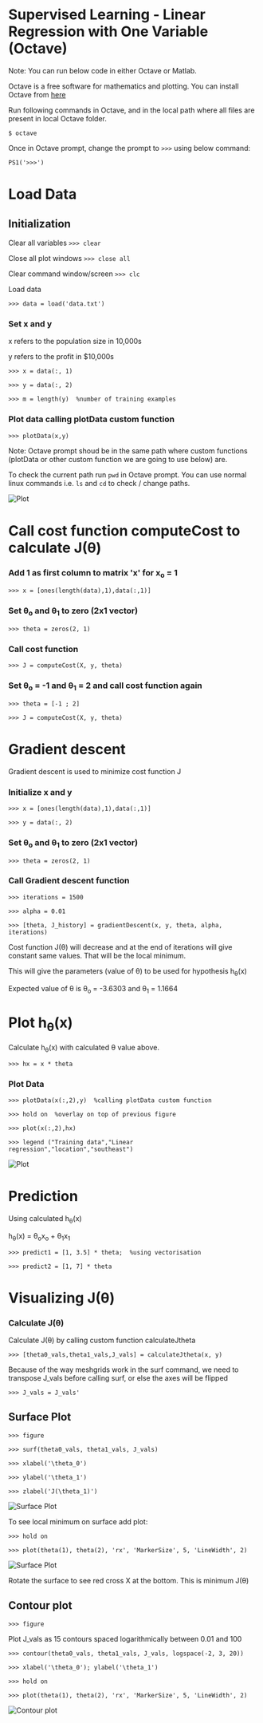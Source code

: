 Supervised Learning - Linear Regression with One Variable (Octave)
===================================================================

Note: You can run below code in either Octave or Matlab.

Octave is a free software for mathematics and plotting. You can install Octave from [here](https://www.gnu.org/software/octave/)


Run following commands in Octave, and in the local path where all files are present in local Octave folder. 


`$ octave`

Once in Octave prompt, change the prompt to `>>>` using below command:

`PS1('>>>')`


# Load Data

## Initialization

Clear all variables 
`>>> clear`

Close all plot windows `>>> close all`

Clear command window/screen `>>> clc`

Load data 

`>>> data = load('data.txt')`

### Set x and y
x refers to the population size in 10,000s

y refers to the profit in $10,000s

`>>> x = data(:, 1)`

`>>> y = data(:, 2)`

`>>> m = length(y)  %number of training examples`


### Plot data calling plotData custom function
`>>> plotData(x,y)`

Note: Octave prompt shoud be in the same path where custom functions (plotData or other custom function we are going to use below) are.

To check the current path run `pwd` in Octave prompt. You can use normal linux commands i.e. `ls` and `cd` to check / change paths. 


![Plot](figures/figure1.png)

# Call cost function computeCost to calculate J(&theta;)

### Add 1 as first column to matrix 'x' for x<sub>o</sub> = 1 

`>>> x = [ones(length(data),1),data(:,1)]`

### Set &theta;<sub>o</sub> and &theta;<sub>1</sub> to zero (2x1 vector)

`>>> theta = zeros(2, 1)`

### Call cost function

`>>> J = computeCost(X, y, theta)`

### Set &theta;<sub>o</sub> = -1 and &theta;<sub>1</sub> = 2 and call cost function again

`>>> theta = [-1 ; 2]`

`>>> J = computeCost(X, y, theta)`

# Gradient descent 
Gradient descent is used to minimize cost function J

### Initialize x and y
`>>> x = [ones(length(data),1),data(:,1)]`

`>>> y = data(:, 2)`

### Set &theta;<sub>o</sub> and &theta;<sub>1</sub> to zero (2x1 vector)
`>>> theta = zeros(2, 1)`

### Call Gradient descent function 
`>>> iterations = 1500`

`>>> alpha = 0.01`

`>>> [theta, J_history] = gradientDescent(x, y, theta, alpha, iterations)`


Cost function J(&theta;) will decrease and at the end of iterations will give constant same values. That will be the local minimum. 

This will give the parameters (value of &theta;) to be used for hypothesis h<sub>&theta;</sub>(x)


Expected value of &theta; is &theta;<sub>o</sub> = -3.6303 and &theta;<sub>1</sub> = 1.1664

# Plot h<sub>&theta;</sub>(x)

Calculate h<sub>&theta;</sub>(x) with calculated &theta; value above.

`>>> hx = x * theta`

### Plot Data
`>>> plotData(x(:,2),y)  %calling plotData custom function`

`>>> hold on  %overlay on top of previous figure`

`>>> plot(x(:,2),hx)`

`>>> legend ("Training data","Linear regression","location","southeast")`


![Plot](figures/figure2.png)



# Prediction
Using calculated h<sub>&theta;</sub>(x)

h<sub>&theta;</sub>(x) = &theta;<sub>o</sub>x<sub>o</sub>  + &theta;<sub>1</sub>x<sub>1</sub>


`>>> predict1 = [1, 3.5] * theta;  %using vectorisation` 

`>>> predict2 = [1, 7] * theta`


# Visualizing J(&theta;)

### Calculate J(&theta;)

Calculate J(&theta;) by calling custom function calculateJtheta

`>>> [theta0_vals,theta1_vals,J_vals] = calculateJtheta(x, y)`

Because of the way meshgrids work in the surf command, we need to
transpose J_vals before calling surf, or else the axes will be flipped


`>>> J_vals = J_vals'`

## Surface Plot
`>>> figure`

`>>> surf(theta0_vals, theta1_vals, J_vals)`

`>>> xlabel('\theta_0')`

`>>> ylabel('\theta_1')`

`>>> zlabel('J(\theta_1)')`


![Surface Plot](figures/figure3.png)

To see local minimum on surface add plot:

`>>> hold on`

`>>> plot(theta(1), theta(2), 'rx', 'MarkerSize', 5, 'LineWidth', 2)`

![Surface Plot](figures/figure5.png)

Rotate the surface to see red cross X at the bottom. This is minimum J(&theta;) 


## Contour plot

`>>> figure`

Plot J_vals as 15 contours spaced logarithmically between 0.01 and 100

`>>> contour(theta0_vals, theta1_vals, J_vals, logspace(-2, 3, 20))`

`>>> xlabel('\theta_0'); ylabel('\theta_1')`

`>>> hold on`

`>>> plot(theta(1), theta(2), 'rx', 'MarkerSize', 5, 'LineWidth', 2)`


![Contour plot](figures/figure4.png)